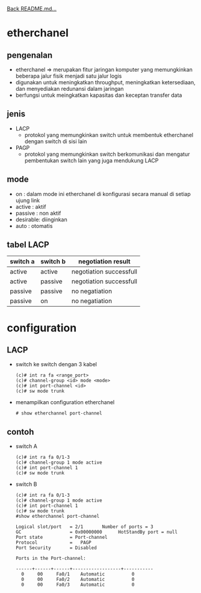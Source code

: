 <a href="../../README.md#back">Back README.md...</a>

# etherchanel
## pengenalan
- etherchanel => merupakan fitur jaringan komputer yang memungkinkan beberapa jalur fisik menjadi satu jalur logis
- digunakan untuk meningkatkan throughput, meningkatkan ketersediaan, dan menyediakan redunansi dalam jaringan
- berfungsi untuk meingkatkan kapasitas dan keceptan transfer data

## jenis
- LACP
  - protokol yang memungkinkan switch untuk membentuk etherchanel dengan switch di sisi lain
- PAGP
  - protokol yang memungkinkan switch berkomunikasi dan mengatur pembentukan switch lain yang juga mendukung LACP

## mode
  - on :  dalam mode ini etherchanel di konfigurasi secara manual di setiap ujung link
  - active : aktif
  - passive : non aktif
  - desirable: diinginkan
  - auto : otomatis

## tabel LACP
| switch a | switch b | negotiation result |
| --- | --- | --- |
| active | active | negotiation successfull |
| active | passive | negotiation successfull |
| passive | passive | no negatiation |
| passive | on | no negatiation |

# configuration
## LACP
- switch ke switch dengan 3 kabel
  ```
  (c)# int ra fa <range_port>
  (c)# channel-group <id> mode <mode>
  (c)# int port-channel <id>
  (c)# sw mode trunk
  ```
- menampilkan configuration etherchanel
  ```
  # show etherchannel port-channel
  ```
  
## contoh
- switch A
  ```
  (c)# int ra fa 0/1-3
  (c)# channel-group 1 mode active
  (c)# int port-channel 1
  (c)# sw mode trunk
  ```
- switch B
  ```
  (c)# int ra fa 0/1-3
  (c)# channel-group 1 mode active
  (c)# int port-channel 1
  (c)# sw mode trunk
  #show etherchannel port-channel

  Logical slot/port   = 2/1       Number of ports = 3
  GC                  = 0x00000000      HotStandBy port = null
  Port state          = Port-channel 
  Protocol            =   PAGP
  Port Security       = Disabled

  Ports in the Port-channel:
  
  ------+------+------+------------------+-----------
    0     00     Fa0/1    Automatic          0
    0     00     Fa0/2    Automatic          0
    0     00     Fa0/3    Automatic          0
  ```